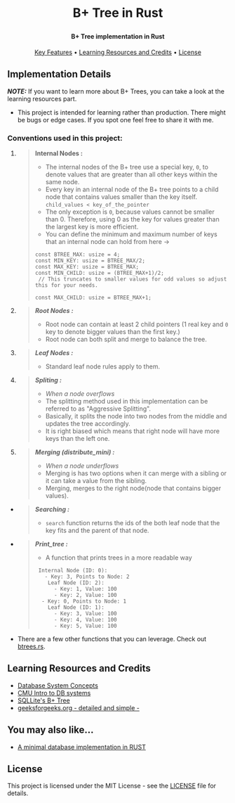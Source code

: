 <h1 align="center">

  B+ Tree in Rust
  <br>
</h1>

<h4 align="center">B+ Tree implementation in Rust</h4>

<p align="center">
  <a href="#implementation-details">Key Features</a> •
  <a href="#learning-resources-and-credits">Learning Resources and Credits</a> •
  <a href="#license">License</a>
</p>


## Implementation Details
***NOTE:*** If you want to learn more about B+ Trees, you can take a look at the learning resources part.

- This project is intended for learning rather than production. There might be bugs or edge cases. If you spot one feel free to share it with me.

### Conventions used in this project:
1. > **Internal Nodes :**
   > - The internal nodes of the B+ tree use a special key, `0`, to denote values that are greater than all other keys within the same node.
   > - Every key in an internal node of the B+ tree points to a child node that contains values smaller than the key itself. `child_values < key_of_the_pointer`
   > - The only exception is `0`, because values cannot be smaller than 0. Therefore, using 0 as the key for values greater than the largest key is more efficient.
   > - You can define the minimum and maximum number of keys that an internal node can hold from here -> 
   > ```
   > const BTREE_MAX: usize = 4;
   >const MIN_KEY: usize = BTREE_MAX/2;
   >const MAX_KEY: usize = BTREE_MAX;
   >const MIN_CHILD: usize = (BTREE_MAX+1)/2;
   >  // This truncates to smaller values for odd values so adjust this for your needs.
   > 
   >const MAX_CHILD: usize = BTREE_MAX+1;
2. > ***Root Nodes :***
   > - Root node can contain at least 2 child pointers (1 real key and `0` key to denote bigger values than the first key.)
   > - Root node can both split and merge to balance the tree.

3. > ***Leaf Nodes :***
   > - Standard leaf node rules apply to them.

4. > ***Spliting :***
   > - *When a node overflows*
   > - The splitting method used in this implementation can be referred to as "Aggressive Splitting".
   > - Basically, it splits the node into two nodes from the middle and updates the tree accordingly.
   > - It is right biased which means that right node will have more keys than the left one.

5. > ***Merging (distribute_mini) :***
   > - *When a node underflows*
   > - Merging is has two options when it can merge with a sibling or it can take a value from the sibling.
   > - Merging, merges to the right node(node that contains bigger values).

- > ***Searching :*** 
  > - `search` function returns the ids of the both leaf node that the key fits and the parent of that node.
- > ***Print_tree :*** 
  > - A function that prints trees in a more readable way
  > ```
  >  Internal Node (ID: 0):
  >    - Key: 3, Points to Node: 2
  >     Leaf Node (ID: 2):
  >       - Key: 1, Value: 100
  >       - Key: 2, Value: 100
  >   - Key: 0, Points to Node: 1
  >     Leaf Node (ID: 1):
  >       - Key: 3, Value: 100
  >       - Key: 4, Value: 100
  >       - Key: 5, Value: 100  
- There are a few other functions that you can leverage. Check out [btrees.rs](src/btrees.rs).

## Learning Resources and Credits

- [Database System Concepts](https://www.db-book.com/slides-dir/PDF-dir/ch14.pdf)
- [CMU Intro to DB systems](https://15445.courses.cs.cmu.edu/fall2020/project2/)
- [SQLLite's B+ Tree](https://sqlite.org/btreemodule.html#balance_siblings)
- [geeksforgeeks.org - detailed and simple -](https://www.geeksforgeeks.org/introduction-of-b-tree/)




## You may also like...

- [A minimal database implementation in RUST](https://github.com/drllama07/PlanckDB)

## License

This project is licensed under the MIT License - see the [LICENSE](LICENSE) file for details.


